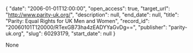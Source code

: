 {
  "date": "2006-01-01T12:00:00", 
  "open_access": true, 
  "target_url": "http://www.parity-uk.org/", 
  "description": null, 
  "end_date": null, 
  "title": "Parity: Equal Rights for UK Men and Women", 
  "record_id": "20060101T120000/RTexGB73ha4zEADYYaGvDg==", 
  "publisher": "parity-uk.org", 
  "slug": 60293179, 
  "start_date": null
}

None